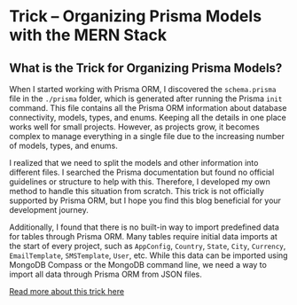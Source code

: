 # Trick – Organizing Prisma Models with the MERN Stack

## What is the Trick for Organizing Prisma Models?

When I started working with Prisma ORM, I discovered the `schema.prisma` file in the `./prisma` folder, which is generated after running the Prisma `init` command. This file contains all the Prisma ORM information about database connectivity, models, types, and enums. Keeping all the details in one place works well for small projects. However, as projects grow, it becomes complex to manage everything in a single file due to the increasing number of models, types, and enums.

I realized that we need to split the models and other information into different files. I searched the Prisma documentation but found no official guidelines or structure to help with this. Therefore, I developed my own method to handle this situation from scratch. This trick is not officially supported by Prisma ORM, but I hope you find this blog beneficial for your development journey.

Additionally, I found that there is no built-in way to import predefined data for tables through Prisma ORM. Many tables require initial data imports at the start of every project, such as `AppConfig`, `Country`, `State`, `City`, `Currency`, `EmailTemplate`, `SMSTemplate`, `User`, etc. While this data can be imported using MongoDB Compass or the MongoDB command line, we need a way to import all data through Prisma ORM from JSON files.

[Read more about this trick here](https://muslimahmad.com/trick-organazing-prisma-models-with-the-mern-stack)
